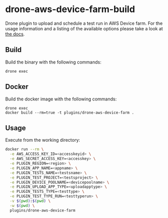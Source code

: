 # drone-aws-device-farm-build

Drone plugin to upload and schedule a test run in AWS Device farm. For the
usage information and a listing of the available options please take a look at
[the docs](DOCS.md).

## Build

Build the binary with the following commands:

```
drone exec
```

## Docker

Build the docker image with the following commands:

```
drone exec
docker build --rm=true -t plugins/drone-aws-device-farm .
```
## Usage

Execute from the working directory:

```sh
docker run --rm \
  -e AWS_ACCESS_KEY_ID=<accesskeyid> \
  -e AWS_SECRET_ACCESS_KEY=<accesskey> \
  -e PLUGIN_REGION=<region> \
  -e PLUGIN_APP_NAME=<appname> \
  -e PLUGIN_TESTS_NAME=<testsname> \
  -e PLUGIN_TEST_PROJECT=<testsproject> \
  -e PLUGIN_DEVICE_POOLNAME=<devicepoolname> \
  -e PLUGIN_UPLOAD_APP_TYPE=<uploadapptype> \
  -e PLUGIN_TESTS_TYPE=<testtype> \
  -e PLUGIN_TEST_TYPE_RUN=<testtyperun> \
  -v $(pwd):$(pwd) \
  -w $(pwd) \
  plugins/drone-aws-device-farm
```
